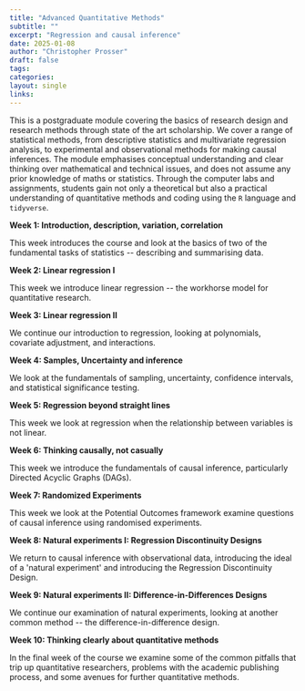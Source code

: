 ```yaml
---
title: "Advanced Quantitative Methods"
subtitle: ""
excerpt: "Regression and causal inference"
date: 2025-01-08
author: "Christopher Prosser"
draft: false
tags:
categories:
layout: single
links:
---
```


This is a postgraduate module covering the basics of research design and research methods through state of the art scholarship. We cover a range of statistical methods, from descriptive statistics and multivariate regression analysis, to experimental and observational methods for making causal inferences. The module emphasises conceptual understanding and clear thinking over mathematical and technical issues, and does not assume any prior knowledge of maths or statistics. Through the computer labs and assignments, students gain not only a theoretical but also a practical understanding of quantitative methods and coding using the `R` language and `tidyverse`.

**Week 1: Introduction, description, variation, correlation**

This week introduces the course and look at the basics of two of the fundamental tasks of statistics -- describing and summarising data.

**Week 2: Linear regression I**

This week we introduce linear regression -- the workhorse model for quantitative research. 

**Week 3: Linear regression II**

We continue our introduction to regression, looking at polynomials, covariate adjustment, and interactions. 

**Week 4: Samples, Uncertainty and inference**

We look at the fundamentals of sampling, uncertainty, confidence intervals, and statistical significance testing.

**Week 5: Regression beyond straight lines**

This week we look at regression when the relationship between variables is not linear. 

**Week 6: Thinking causally, not casually**

This week we introduce the fundamentals of causal inference, particularly Directed Acyclic Graphs (DAGs).

**Week 7: Randomized Experiments**

This week we look at the Potential Outcomes framework examine questions of causal inference using randomised experiments.

**Week 8: Natural experiments I: Regression Discontinuity Designs**

We return to causal inference with observational data, introducing the ideal of a 'natural experiment' and introducing the Regression Discontinuity Design.

**Week 9: Natural experiments II: Difference-in-Differences Designs**

We continue our examination of natural experiments, looking at another common method -- the difference-in-difference design.

**Week 10: Thinking clearly about quantitative methods**

In the final week of the course we examine some of the common pitfalls that trip up quantitative researchers, problems with the academic publishing process, and some avenues for further quantitative methods.  
